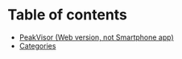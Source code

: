 # Table of contents

* [PeakVisor (Web version, not Smartphone app)](README.md)
* [Categories](categories.md)
